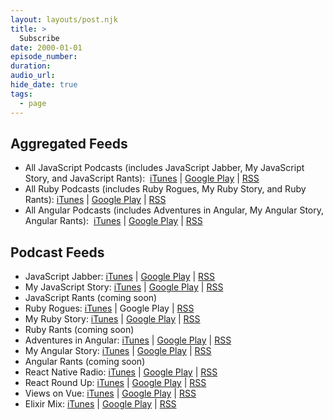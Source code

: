 ```yaml
---
layout: layouts/post.njk
title: >
  Subscribe
date: 2000-01-01
episode_number:
duration:
audio_url:
hide_date: true
tags:
  - page
---
```


## Aggregated Feeds

- All JavaScript Podcasts (includes JavaScript Jabber, My JavaScript Story, and JavaScript Rants):&nbsp; [iTunes](https://itunes.apple.com/us/podcast/all-javascript-podcasts-by-devchat-tv/id496893300?mt=2) | [Google Play](https://playmusic.app.goo.gl/?ibi=com.google.PlayMusic&isi=691797987&ius=googleplaymusic&apn=com.google.android.music&link=https%3A%2F%2Fplay.google.com%2Fmusic%2Fm%2FIytzq4vxrqmr6ed6tnxrfchvcoi) | [RSS](https://feeds.feedwrench.com/JavaScriptJabber.rss)
- All Ruby Podcasts (includes Ruby Rogues, My Ruby Story, and Ruby Rants): [iTunes](https://itunes.apple.com/us/podcast/all-ruby-podcasts-by-devchat-tv/id705335155?mt=2) | [Google Play](https://playmusic.app.goo.gl/?ibi=com.google.PlayMusic&isi=691797987&ius=googleplaymusic&apn=com.google.android.music&link=https%3A%2F%2Fplay.google.com%2Fmusic%2Fm%2FIdoonrhjc5dn32rhp3x5hebooum) | [RSS](https://feeds.feedwrench.com/RubyRogues.rss)
- All Angular Podcasts (includes Adventures in Angular, My Angular Story, Angular Rants):&nbsp; [iTunes](https://itunes.apple.com/us/podcast/all-angular-podcasts-by-devchat-tv/id907361052?mt=2) | [Google Play](https://playmusic.app.goo.gl/?ibi=com.google.PlayMusic&isi=691797987&ius=googleplaymusic&apn=com.google.android.music&link=https%3A%2F%2Fplay.google.com%2Fmusic%2Fm%2FIrpb373snk7e3wr2hxgtvzqmkr4) | [RSS](https://feeds.feedwrench.com/AdventuresInAngular.rss)

## Podcast Feeds

- JavaScript Jabber:&nbsp;[iTunes](https://itunes.apple.com/us/podcast/javascript-jabber/id1237401284?mt=2) | [Google Play](https://playmusic.app.goo.gl/?ibi=com.google.PlayMusic&isi=691797987&ius=googleplaymusic&apn=com.google.android.music&link=https%3A%2F%2Fplay.google.com%2Fmusic%2Fm%2FIk57s77t4ya3qplw4ljs4xbrque) | [RSS](https://feeds.feedwrench.com/js-jabber.rss)
- My JavaScript Story:&nbsp;[iTunes](https://itunes.apple.com/us/podcast/my-javascript-story/id1237399540?mt=2) | [Google Play](https://playmusic.app.goo.gl/?ibi=com.google.PlayMusic&isi=691797987&ius=googleplaymusic&apn=com.google.android.music&link=https%3A%2F%2Fplay.google.com%2Fmusic%2Fm%2FIshuf7ohx7rxovmtb6cqpinpkmu) | [RSS](https://feeds.feedwrench.com/my-js-story.rss)
- JavaScript Rants (coming soon)
- Ruby Rogues:&nbsp;[iTunes](https://itunes.apple.com/us/podcast/the-ruby-rogues/id1237406856?mt=2) | Google Play | [RSS](http://feeds.feedwrench.com/RubyRogues.rss)
- My Ruby&nbsp;Story:&nbsp;[iTunes](https://itunes.apple.com/us/podcast/my-ruby-story/id1237404328?mt=2) | [Google Play](https://playmusic.app.goo.gl/?ibi=com.google.PlayMusic&isi=691797987&ius=googleplaymusic&apn=com.google.android.music&link=https%3A%2F%2Fplay.google.com%2Fmusic%2Fm%2FIg5zkk2ohzikmfjfpi23tct3dmq) | [RSS](https://feeds.feedwrench.com/my-ruby-story.rss)
- Ruby Rants (coming soon)
- Adventures in Angular: [iTunes](https://itunes.apple.com/us/podcast/adventures-in-angular/id1238024888?mt=2) | [Google Play](https://playmusic.app.goo.gl/?ibi=com.google.PlayMusic&isi=691797987&ius=googleplaymusic&apn=com.google.android.music&link=https%3A%2F%2Fplay.google.com%2Fmusic%2Fm%2FItllkyvmp3b5fy2tv6nyd3zeo2e) | [RSS](http://feeds.feedwrench.com/AdventuresInAngular.rss)
- My Angular Story:&nbsp;[iTunes](https://itunes.apple.com/us/podcast/my-angular-story/id1237403767?mt=2) | [Google Play](https://playmusic.app.goo.gl/?ibi=com.google.PlayMusic&isi=691797987&ius=googleplaymusic&apn=com.google.android.music&link=https%3A%2F%2Fplay.google.com%2Fmusic%2Fm%2FInjblvpf3vdlvglgkifguva575u) | [RSS](https://feeds.feedwrench.com/my-angular-story.rss)
- Angular Rants (coming soon)
- React Native Radio:&nbsp;[iTunes](https://itunes.apple.com/us/podcast/react-native-radio/id1058647602?mt=2) | [Google Play](https://playmusic.app.goo.gl/?ibi=com.google.PlayMusic&isi=691797987&ius=googleplaymusic&apn=com.google.android.music&link=https://play.google.com/music/m/Idnehqis4g5b7hus2e6vbp26isq?t%3DReact_Native_Radio%26pcampaignid%3DMKT-na-all-co-pr-mu-pod-16) | [RSS](https://feeds.feedwrench.com/react-native-radio.rss)
- React Round Up:&nbsp;[iTunes](https://itunes.apple.com/us/podcast/react-round-up/id1364741140?mt=2) | [Google Play](https://playmusic.app.goo.gl/?ibi=com.google.PlayMusic&isi=691797987&ius=googleplaymusic&apn=com.google.android.music&link=https%3A%2F%2Fplay.google.com%2Fmusic%2Fm%2FIb2mmcjdi25ctqurvp4somic2ya) | [RSS](https://feeds.feedwrench.com/react-round-up.rss)
- Views on Vue:&nbsp;[iTunes](https://itunes.apple.com/us/podcast/react-native-radio/id1058647602?mt=2) | [Google Play](https://playmusic.app.goo.gl/?ibi=com.google.PlayMusic&isi=691797987&ius=googleplaymusic&apn=com.google.android.music&link=https%3A%2F%2Fplay.google.com%2Fmusic%2Fm%2FI7wrdqu6537bg4la5gkmkg72gj4) | [RSS](https://feeds.feedwrench.com/views-on-vue.rss)
- Elixir Mix:&nbsp;[iTunes](https://itunes.apple.com/us/podcast/react-round-up/id1364741140?mt=2) | [Google Play](https://playmusic.app.goo.gl/?ibi=com.google.PlayMusic&isi=691797987&ius=googleplaymusic&apn=com.google.android.music&link=https://play.google.com/music/m/Ibm5cfu6fr6okd2ugzgyt4adpq4?t%3DElixir_Mix%26pcampaignid%3DMKT-na-all-co-pr-mu-pod-16) | [RSS](https://feeds.feedwrench.com/elixirmix.rss)

